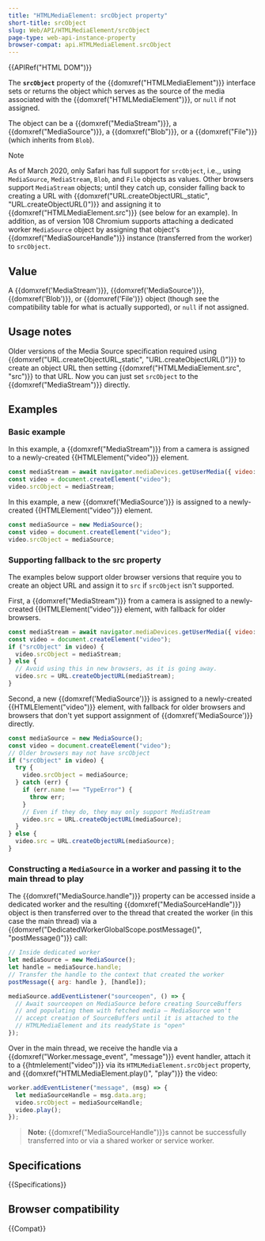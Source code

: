 ```yaml
---
title: "HTMLMediaElement: srcObject property"
short-title: srcObject
slug: Web/API/HTMLMediaElement/srcObject
page-type: web-api-instance-property
browser-compat: api.HTMLMediaElement.srcObject
---
```


{{APIRef("HTML DOM")}}

The **`srcObject`** property of the
{{domxref("HTMLMediaElement")}} interface sets or returns the object which serves as
the source of the media associated with the {{domxref("HTMLMediaElement")}}, or `null` if not assigned.

The object can be a {{domxref("MediaStream")}}, a {{domxref("MediaSource")}}, a
{{domxref("Blob")}}, or a {{domxref("File")}} (which inherits from `Blob`).

> [!NOTE]
> As of March 2020, only Safari has full support for `srcObject`, i.e.,, using `MediaSource`, `MediaStream`, `Blob`, and `File` objects as values. Other browsers support `MediaStream` objects; until they catch up, consider falling back to creating a URL with {{domxref("URL.createObjectURL_static", "URL.createObjectURL()")}} and assigning it to {{domxref("HTMLMediaElement.src")}} (see below for an example). In addition, as of version 108 Chromium supports attaching a dedicated worker `MediaSource` object by assigning that object's {{domxref("MediaSourceHandle")}} instance (transferred from the worker) to `srcObject`.

## Value

A {{domxref('MediaStream')}}, {{domxref('MediaSource')}}, {{domxref('Blob')}}, or
{{domxref('File')}} object (though see the compatibility table for what is actually
supported), or `null` if not assigned.

## Usage notes

Older versions of the Media Source specification required using
{{domxref("URL.createObjectURL_static", "URL.createObjectURL()")}} to create an object URL then
setting {{domxref("HTMLMediaElement.src", "src")}} to that URL. Now you can just set
`srcObject` to the {{domxref("MediaStream")}} directly.

## Examples

### Basic example

In this example, a {{domxref("MediaStream")}} from a camera is assigned to a
newly-created {{HTMLElement("video")}} element.

```js
const mediaStream = await navigator.mediaDevices.getUserMedia({ video: true });
const video = document.createElement("video");
video.srcObject = mediaStream;
```

In this example, a new {{domxref('MediaSource')}} is assigned to a newly-created
{{HTMLElement("video")}} element.

```js
const mediaSource = new MediaSource();
const video = document.createElement("video");
video.srcObject = mediaSource;
```

### Supporting fallback to the src property

The examples below support older browser versions that require you to create an object
URL and assign it to `src` if `srcObject` isn't supported.

First, a {{domxref("MediaStream")}} from a camera is assigned to a newly-created
{{HTMLElement("video")}} element, with fallback for older browsers.

```js
const mediaStream = await navigator.mediaDevices.getUserMedia({ video: true });
const video = document.createElement("video");
if ("srcObject" in video) {
  video.srcObject = mediaStream;
} else {
  // Avoid using this in new browsers, as it is going away.
  video.src = URL.createObjectURL(mediaStream);
}
```

Second, a new {{domxref('MediaSource')}} is assigned to a newly-created
{{HTMLElement("video")}} element, with fallback for older browsers and browsers that
don't yet support assignment of {{domxref('MediaSource')}} directly.

```js
const mediaSource = new MediaSource();
const video = document.createElement("video");
// Older browsers may not have srcObject
if ("srcObject" in video) {
  try {
    video.srcObject = mediaSource;
  } catch (err) {
    if (err.name !== "TypeError") {
      throw err;
    }
    // Even if they do, they may only support MediaStream
    video.src = URL.createObjectURL(mediaSource);
  }
} else {
  video.src = URL.createObjectURL(mediaSource);
}
```

### Constructing a `MediaSource` in a worker and passing it to the main thread to play

The {{domxref("MediaSource.handle")}} property can be accessed inside a dedicated worker and the resulting {{domxref("MediaSourceHandle")}} object is then transferred over to the thread that created the worker (in this case the main thread) via a {{domxref("DedicatedWorkerGlobalScope.postMessage()", "postMessage()")}} call:

```js
// Inside dedicated worker
let mediaSource = new MediaSource();
let handle = mediaSource.handle;
// Transfer the handle to the context that created the worker
postMessage({ arg: handle }, [handle]);

mediaSource.addEventListener("sourceopen", () => {
  // Await sourceopen on MediaSource before creating SourceBuffers
  // and populating them with fetched media — MediaSource won't
  // accept creation of SourceBuffers until it is attached to the
  // HTMLMediaElement and its readyState is "open"
});
```

Over in the main thread, we receive the handle via a {{domxref("Worker.message_event", "message")}} event handler, attach it to a {{htmlelement("video")}} via its `HTMLMediaElement.srcObject` property, and {{domxref("HTMLMediaElement.play()", "play")}} the video:

```js
worker.addEventListener("message", (msg) => {
  let mediaSourceHandle = msg.data.arg;
  video.srcObject = mediaSourceHandle;
  video.play();
});
```

> **Note:** {{domxref("MediaSourceHandle")}}s cannot be successfully transferred into or via a shared worker or service worker.

## Specifications

{{Specifications}}

## Browser compatibility

{{Compat}}
